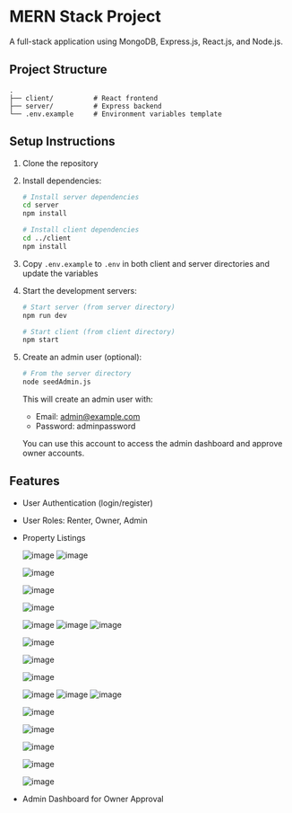 # MERN Stack Project

A full-stack application using MongoDB, Express.js, React.js, and Node.js.

## Project Structure

```
.
├── client/          # React frontend
├── server/          # Express backend
└── .env.example     # Environment variables template
```

## Setup Instructions

1. Clone the repository
2. Install dependencies:
   ```bash
   # Install server dependencies
   cd server
   npm install

   # Install client dependencies
   cd ../client
   npm install
   ```
3. Copy `.env.example` to `.env` in both client and server directories and update the variables
4. Start the development servers:
   ```bash
   # Start server (from server directory)
   npm run dev

   # Start client (from client directory)
   npm start
   ```
5. Create an admin user (optional):
   ```bash
   # From the server directory
   node seedAdmin.js
   ```
   This will create an admin user with:
   - Email: admin@example.com
   - Password: adminpassword
   
   You can use this account to access the admin dashboard and approve owner accounts.

## Features

- User Authentication (login/register)
- User Roles: Renter, Owner, Admin
- Property Listings

  ![image](https://github.com/user-attachments/assets/22361664-b981-4922-8949-39e7f32a2ce7)
  ![image](https://github.com/user-attachments/assets/6c6ffa7e-09d2-4ed1-91ac-b5efdb16c5e2)

  ![image](https://github.com/user-attachments/assets/14bd5825-a387-4a18-9f1f-aeabb27f1c96)

  ![image](https://github.com/user-attachments/assets/581df7a9-f3e5-409f-a0cd-64d1e59c7b00)

  ![image](https://github.com/user-attachments/assets/cb476dc9-2524-4ad7-b458-22b984ffce51)

  ![image](https://github.com/user-attachments/assets/74705087-cd5c-498c-a274-54963dc1166c)
  ![image](https://github.com/user-attachments/assets/516b0025-8b94-458f-adea-eedc906664cd)
  ![image](https://github.com/user-attachments/assets/29204ba8-4c8e-432f-b942-a4d1533a005a)

  ![image](https://github.com/user-attachments/assets/16178018-a9de-4a64-a0af-7f6352ef2632)

  ![image](https://github.com/user-attachments/assets/d4840083-a0d6-491d-aaec-7193cfad5ee7)

  ![image](https://github.com/user-attachments/assets/d24e8d2f-66ca-4052-bf56-686c6d9a21f2)

  ![image](https://github.com/user-attachments/assets/253d6c50-2b83-402d-ac7a-ace19f54704a)
  ![image](https://github.com/user-attachments/assets/5895af43-4b0b-4d83-97b9-d34e3f4df298)
  ![image](https://github.com/user-attachments/assets/80d2cfd9-a37e-4ac5-adcc-a426dad948dd)

  ![image](https://github.com/user-attachments/assets/97c4d245-b8f6-4714-8599-a3a283ba5cc9)

  ![image](https://github.com/user-attachments/assets/ea0759aa-4462-4d26-b36d-0a4e77491237)
  
  ![image](https://github.com/user-attachments/assets/422ed9fc-e871-4b6c-a992-96d09c4db8d3)
  
  ![image](https://github.com/user-attachments/assets/07395109-8739-4a9e-a6d1-7f4c0b616194)
  
  ![image](https://github.com/user-attachments/assets/a67f56f6-473c-4cc2-9de9-b913e05692cf)



















- Admin Dashboard for Owner Approval 
